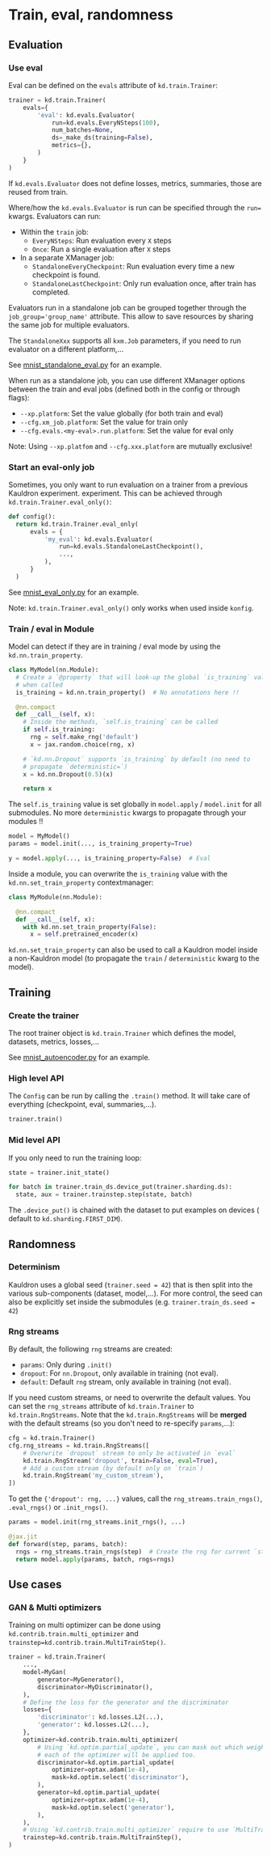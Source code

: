 # Train, eval, randomness

## Evaluation

### Use eval

Eval can be defined on the `evals` attribute of `kd.train.Trainer`:

```python
trainer = kd.train.Trainer(
    evals={
        'eval': kd.evals.Evaluator(
            run=kd.evals.EveryNSteps(100),
            num_batches=None,
            ds=_make_ds(training=False),
            metrics={},
        )
    }
)
```

If `kd.evals.Evaluator` does not define losses, metrics, summaries, those are
reused from train.

Where/how the `kd.evals.Evaluator` is run can be specified through the `run=`
kwargs. Evaluators can run:

*   Within the `train` job:
    *   `EveryNSteps`: Run evaluation every `X` steps
    *   `Once`: Run a single evaluation after `X` steps
*   In a separate XManager job:
    *   `StandaloneEveryCheckpoint`: Run evaluation every time a new checkpoint
        is found.
    *   `StandaloneLastCheckpoint`: Only run evaluation once, after train has
        completed.

Evaluators run in a standalone job can be grouped together through the
`job_group='group_name'` attribute. This allow to save resources by sharing the
same job for multiple evaluators.

The `StandaloneXxx` supports all `kxm.Job` parameters, if you need to run
evaluator on a different platform,...

See
[mnist_standalone_eval.py](https://github.com/google-research/kauldron/tree/main/examples/mnist_standalone_eval.py)
for an example.

When run as a standalone job, you can use different XManager options between the
train and eval jobs (defined both in the config or through flags):

*   `--xp.platform`: Set the value globally (for both train and eval)
*   `--cfg.xm_job.platform`: Set the value for train only
*   `--cfg.evals.<my-eval>.run.platform`: Set the value for eval only

Note: Using `--xp.platfom` and `--cfg.xxx.platform` are mutually exclusive!

### Start an eval-only job

Sometimes, you only want to run evaluation on a trainer from a previous
Kauldron experiment.
experiment. This can be achieved through `kd.train.Trainer.eval_only()`:

```python
def config():
  return kd.train.Trainer.eval_only(
      evals = {
          'my_eval': kd.evals.Evaluator(
              run=kd.evals.StandaloneLastCheckpoint(),
              ...,
          ),
      }
  )
```

See
[mnist_eval_only.py](https://github.com/google-research/kauldron/tree/main/examples/mnist_eval_only.py)
for an example.

Note: `kd.train.Trainer.eval_only()` only works when used inside `konfig`.

### Train / eval in Module

Model can detect if they are in training / eval mode by using the
`kd.nn.train_property`.

```python
class MyModel(nn.Module):
  # Create a `@property` that will look-up the global `is_training` value
  # when called
  is_training = kd.nn.train_property()  # No annotations here !!

  @nn.compact
  def __call__(self, x):
    # Inside the methods, `self.is_training` can be called
    if self.is_training:
      rng = self.make_rng('default')
      x = jax.random.choice(rng, x)

    # `kd.nn.Dropout` supports `is_training` by default (no need to
    # propagate `deterministic=`)
    x = kd.nn.Dropout(0.5)(x)

    return x
```

The `self.is_training` value is set globally in `model.apply` / `model.init` for
all submodules. No more `deterministic` kwargs to propagate through your modules
!!

```python
model = MyModel()
params = model.init(..., is_training_property=True)

y = model.apply(..., is_training_property=False)  # Eval
```

Inside a module, you can overwrite the `is_training` value with the
`kd.nn.set_train_property` contextmanager:

```python
class MyModule(nn.Module):

  @nn.compact
  def __call__(self, x):
    with kd.nn.set_train_property(False):
      x = self.pretrained_encoder(x)
```

`kd.nn.set_train_property` can also be used to call a Kauldron model inside a
non-Kauldron model (to propagate the `train` / `deterministic` kwarg to the
model).

## Training

### Create the trainer

The root trainer object is `kd.train.Trainer` which defines the model, datasets,
metrics, losses,...

See
[mnist_autoencoder.py](https://github.com/google-research/kauldron/tree/main/examples/mnist_autoencoder.py)
for an example.

### High level API

The `Config` can be run by calling the `.train()` method. It will take care of
everything (checkpoint, eval, summaries,...).

```python
trainer.train()
```

### Mid level API

If you only need to run the training loop:

```python
state = trainer.init_state()

for batch in trainer.train_ds.device_put(trainer.sharding.ds):
  state, aux = trainer.trainstep.step(state, batch)
```

The `.device_put()` is chained with the dataset to put examples on devices (
default to `kd.sharding.FIRST_DIM`).

## Randomness

### Determinism

Kauldron uses a global seed (`trainer.seed = 42`) that is then split into the
various sub-components (dataset, model,...). For more control, the seed can also
be explicitly set inside the submodules (e.g. `trainer.train_ds.seed = 42`)

### Rng streams

By default, the following `rng` streams are created:

*   `params`: Only during `.init()`
*   `dropout`: For `nn.Dropout`, only available in training (not eval).
*   `default`: Default `rng` stream, only available in training (not eval).

If you need custom streams, or need to overwrite the default values. You can set
the `rng_streams` attribute of `kd.train.Trainer` to `kd.train.RngStreams`. Note
that the `kd.train.RngStreams` will be **merged** with the default streams (so
you don't need to re-specify `params`,...):

```python
cfg = kd.train.Trainer()
cfg.rng_streams = kd.train.RngStreams([
    # Overwrite `dropout` stream to only be activated in `eval`
    kd.train.RngStream('dropout', train=False, eval=True),
    # Add a custom stream (by default only on `train`)
    kd.train.RngStream('my_custom_stream'),
])
```

To get the `{'dropout': rng, ...}` values, call the `rng_streams.train_rngs()`,
`.eval_rngs()` or `.init_rngs()`.

```python
params = model.init(rng_streams.init_rngs(), ...)

@jax.jit
def forward(step, params, batch):
  rngs = rng_streams.train_rngs(step)  # Create the rng for current `step`
  return model.apply(params, batch, rngs=rngs)
```

## Use cases

### GAN & Multi optimizers

Training on multi optimizer can be done using `kd.contrib.train.multi_optimizer`
and `trainstep=kd.contrib.train.MultiTrainStep()`.

```python
trainer = kd.train.Trainer(
    ...,
    model=MyGan(
        generator=MyGenerator(),
        discriminator=MyDiscriminator(),
    ),
    # Define the loss for the generator and the discriminator
    losses={
        'discriminator': kd.losses.L2(...),
        'generator': kd.losses.L2(...),
    },
    optimizer=kd.contrib.train.multi_optimizer(
        # Using `kd.optim.partial_update`, you can mask out which weights
        # each of the optimizer will be applied too.
        discriminator=kd.optim.partial_update(
            optimizer=optax.adam(1e-4),
            mask=kd.optim.select('discriminator'),
        ),
        generator=kd.optim.partial_update(
            optimizer=optax.adam(1e-4),
            mask=kd.optim.select('generator'),
        ),
    ),
    # Using `kd.contrib.train.multi_optimizer` require to use `MultiTrainStep`
    trainstep=kd.contrib.train.MultiTrainStep(),
)
```
